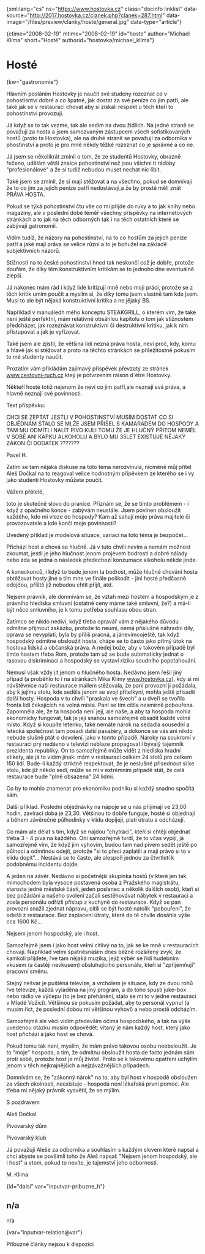 
{xml:lang="cs" ns="https://www.hostovka.cz" class="docinfo linklist" data-source="http://2017.hostovka.cz/clanek.php?clanek=287.html" data-image="/files/preview/clanky/hoste/general.jpg" data-type="article"}

{ctime="2008-02-19" mtime="2008-02-19" id="hoste" author="Michael Klíma" short="Hosté" authorid="hostovka/michael_klima"}

# Hosté

<!-- generated attribute kw by user_updatekw.sh on 2020-07-05, do not edit -->

{kw="gastronomie"}

Hlavním posláním Hostovky je naučit své studeny rozeznat co v pohostisntví dobré a co špatné, jak dostat za své peníze co jim patří, ale také jak se v restauraci chovat aby si získali respekt u těch kteří to pohostinství provozují.

Já když se to tak vezme, tak ale sedím na dvou židlích. Na jedné straně se považuji za hosta a jsem samozvaným zástupcem všech sofistikovaných hostů (proto ta Hostovka), ale na druhé straně se považuji za odborníka v phostinství a proto je pro mně někdy těžké rozeznat co je správné a co ne.

Já jsem se několikrát zmínil o tom, že ze studentů Hostovky, obrazně řečeno, udělám větší znalce pohostinství než jsou všichni ti rádoby "profesionálové" a že si tudíž nebudou muset nechat nic líbit.

Také jsem se zmínil, že si mají stěžovat a na všechno, pokud se domnívají že to co jim za jejich peníze patří nedostávají,a že by prostě měli znát PRÁVA HOSTA.

Pokud se týká pohostinství čtu vše co mi přijde do ruky a to jak knihy nebo magaziny, ale v poslední době téměř všechny příspěvky na internetových stránkách a to jak na těch odborných tak i na těch ostatních které se zabývají gatronomií.

Vidím tudíž, že názory na pohostinství, na to co hostům za jejich peníze patří a jaké mají práva se velice různí a to je bohužel na základě subjektivních názorů.

Stížnosti na to české pohostinství hned tak neskončí což je dobře, protože doufám, že díky těm konstruktivním kritikám se to jednoho dne eventuálně zlepší.

Já nakonec mám rád i když lidé kritizují mně nebo moji práci, protože se z těch kritik umím poučit a myslím si, že díky tomu jsem vlastně tam kde jsem. Musí to ale být nějaká konstruktivní kritika a ne jějaký BS.

Například v manuáledh mého konceptu STEAKGRILL, o kterém vím, že také není ještě perfektní, mám relativně obsáhlou kapitolu o tom jak stížnostem předcházet, jak rozeznávat konstruktivní či destruktivní kritiku, jak k nim přistupovat a jak je vyřízovat.

Také jsem ale zjistil, že většina lidí nezná práva hosta, neví proč, kdy, komu a hlavě jak si stěžovat a proto na těchto stránkách se příležitostně pokusím to mé studenty naučit.

Prozatím vám přikládám zajímavý příspěvek převzatý ze stránek www.cestovní-ruch.cz kteý je potvrzením raison d\`étre Hostovky.

Někteří hosté totiž nejenom že neví co jim patří,ale neznají svá práva, a hlavně neznají své povinnosti.

Text příspěvku:

CHCI SE ZEPTAT JESTLI V POHOSTINSTVÍ MUSÍM DOSTAT CO SI OBJĚDNÁM STALO SE MI,ŽE JSEM PŘIŠEL S KAMARÁDEM DO HOSPODY A TAM MU ODMÍTLI NALÍT PIVO KULI TOMU ŽE JE HLUČNÝ PŘITOM NEMĚL V SOBĚ ANI KAPKU ALKOHOLU A BYLO MU 35LET EXISTUJE NĚJAKÝ ZÁKON ČI DODATEK ???????

Pavel H.

Zatím se tam nějaká diskuse na toto téma nerozvinula, nicméně můj přítel Aleš Dočkal na to reagoval velice hodnotným přípěvkem ze kterého se i vy jako studenti Hostovky můžete poučit.

Vážení přátelé,

toto je skutečně slovo do pranice. Přiznám se, že se tímto problémem - i když z opačného konce - zabývám neustále. Jsem povinen obsloužit každého, kdo mi vleze do hospody? Kam až sahají moje práva majitele či provozovatele a kde končí moje povinnosti?

Uvedený příklad je modelová situace, variací na toto téma je bezpočet...

Přichází host a chová se hlučně. Já v tuto chvíli nevím a nemám možnost zkoumat, jestli je jeho hlučnost jenom projevem bodrosti a dobré nálady nebo zda se jedná o následek předechozí konzumace alkoholu někde jinde.

A koneckonců, i když to bude jenom ta bodrost, může hlučné chování hosta obtěžovat hosty jiné a tím mne ve finále poškodit - jiní hosté předčasně odejdou, příště již nebudou chtít přijít, atd.

Nejsem právník, ale domnívám se, že vztah mezi hostem a hospodským je z právního hlediska smluvní (ostatně ceny máme také smluvní, že?) a má-li být něco smluvního, je k tomu potřeba souhlasu obou stran.

Zatímco se nikdo nediví, když třeba opravář vám z nějakého důvodu odmítne přijmout zakázku, protože to neumí, nemá příslušné náhradní díly, oprava se nevyplatí, byla by příliš pracná, a jánevímcoještě, tak když hospodský odmítne obsloužit hosta, chápe se to často jako přímý útok na hostova lidská a občanská práva. A nedej bože, aby v takovém případě byl tímto hostem třeba Rom, protože tam už se bude automaticky jednat o rasovou diskriminaci a hospodský se vystaví riziku soudního popotahování.

Nemusí však vždy jít jenom o hlučného hosta. Nedávno jsem řešil jiný případ (a proběhlo to i na stránkách Mika Klimy www.hostovka.cz), kdy si mi návštěvnice naší restaurace mailem stěžovala, že paní provozní ji požádala, aby k jejímu stolu, kde seděla jenom se svojí přítelkyní, mohla ještě přisadit další hosty. Hospoda v tu chvíli "praskala ve švech" a u dveří se tvořila fronta lidí čekajících na volná místa. Paní se tím cítila nesmírně pobouřena. Zapomněla ale, že ta hospoda není její, ale naše, a aby ta hospoda mohla ekonomicky fungovat, tak je její snahou samozřejmě obsadit každé volné místo. Když si koupíte letenku, také nemáte nárok na sedadla sousední a letecká společnost tam posadí další pasažéry, a dokonce se vás ani nikdo nebude slušně ptát o dovolení, jako v tomto případě. Nároky na soukromí v restauraci prý nedávno v televizi neblaze propagoval i bývalý tajemník prezidenta republiky. On to samozřejmě může vidět z hlediska hradní etikety, ale já to vidím jinak: mám v restauraci celkem 24 stolů pro celkem 150 lidí. Bude-li každý striktně respektovat, že je neslušné přisednout si ke stolu, kde již někdo sedí, může se mi v extrémním případě stát, že celá restaurace bude "plně obsazena" 24 lidmi.

Co by to mohlo znamenat pro ekonomiku podniku si každý snadno spočítá sám.

Další příklad. Poslední objednávky na nápoje se u nás přijímají ve 23,00 hodin, zavírací doba je 23,30. Většinou to dobře funguje, hosté si objednají a během závěrečné půlhodinky v klidu dopíjejí, platí útratu a odcházejí.

Co mám ale dělat s tím, když se najdou "chytráci", kteří si chtějí objednat třeba 3 - 4 piva na každého. Oni samozřejmě tvrdí, že to včas vypijí, já samozřejmě vím, že když jim vyhovím, budou tam nad pivem sedět ještě po půlnoci a odmítnou odejít, protože "si to přeci zaplatili a mají právo si to v klidu dopít"... Nestává se to často, ale alespoň jednou za čtvrtletí k podobnému incidentu dojde.

A jeden na závěr. Nedávno si početnější skupinka hostů (v které jen tak mimochodem byla vysoce postavená osoba z Pražského magistrátu, starosta jedné městské části, jeden poslanec a několik dalších osob), kteří si bez požádání a našeho svolení začali sestěhovávat nábytek v restauraci a zcela personálu odřízli přístup z kuchyně do restaurace. Když se pan provozní snažil zjednat nápravu, cítili se být hosté natolik "pobouřeni", že odešli z restaurace. Bez zaplacení útraty, která do té chvíle dosáhla výše cca 1600 Kč...

Nejsem jenom hospodský, ale i host.

Samozřejmě jsem i jako host velmi citlivý na to, jak se ke mně v restauracích chovají. Například velmi špatněsnáším dnes běžně rozšířený zvyk, že kamkoli přijdete, řve tam nějaká muzika, jejíž výběr se řídí hudebním vkusem (a častěji nevkusem) obsluhujícího personálu, kteří si "zpříjemňují" pracovní směnu.

Stejný nešvar je puštěná televize, a vrcholem je situace, kdy ze dvou rohů řve televize, každá vyladěná na jiný program, a do toho spustí juke-box nebo rádio ve výčepu (to je bez přehánění, stalo se mi to v jedné restauraci v Mladé Vožici). Většinou se pokusím požádat, aby to personál vypnul (a musím říct, že poslední dobou mi většinou vyhoví) a nebo prostě odcházím.

Samozřejmě ale věci vidím především očima hospodského, a tak na výše uvedenou otázku musím odpovědět: vítaný je nám každý host, který jako host přichází a jako host se chová.

Pokud tomu tak není, myslím, že mám právo takovou osobu neobsloužit. Je to "moje" hospoda, a tím, že odmítnu obsloužit hosta de facto jednám sám proti sobě, protože host je můj živitel. Proto se k takovému opatření uchýlím jenom v těch nejkrajnějších a nejzávažnějších případech.

Domnívám se, že "zákonný nárok" na to, aby byl host v hospodě obsloužen za všech okolností, neexistuje - hospoda není lékařská první pomoc. Ale třeba mi nějaký právník vysvětlí, že se mýlím.

S pozdravem

Aleš Dočkal

Pivovarský dům

Pivovarský klub

Já považuji Aleše za odborníka a souhlasím s každým slovem které napsal a chci abyste se povšimli toho že Aleš napsal: "Nejsem jenom hospodský, ale i host" a vtom, pokud to nevíte, je tajemství jeho odbornosti.

M. Klima

{id="dalsi" var="inputvar-pribuzne_h"}

## n/a

n/a

{var="inputvar-relation@var"}

Příbuzné články nejsou k dispozici

